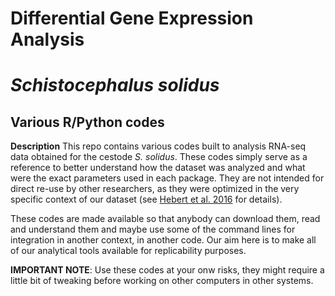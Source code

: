 # Differential Gene Expression Analysis
# *Schistocephalus solidus*

## Various R/Python codes
**Description**
This repo contains various codes built to analysis RNA-seq data obtained for the cestode *S. solidus*.
These codes simply serve as a reference to better understand how the dataset was analyzed and what were
the exact parameters used in each package. They are not intended for direct re-use by other researchers,
as they were optimized in the very specific context of our dataset (see [Hebert et al. 2016](https://gigascience.biomedcentral.com/articles/10.1186/s13742-016-0128-3) for details).

These codes are made available so that anybody can download them, read and understand them and maybe use
some of the command lines for integration in another context, in another code. Our aim here is to make
all of our analytical tools available for replicability purposes.

**IMPORTANT NOTE**: Use these codes at your onw risks, they might require a little bit of tweaking before working on other
computers in other systems.
